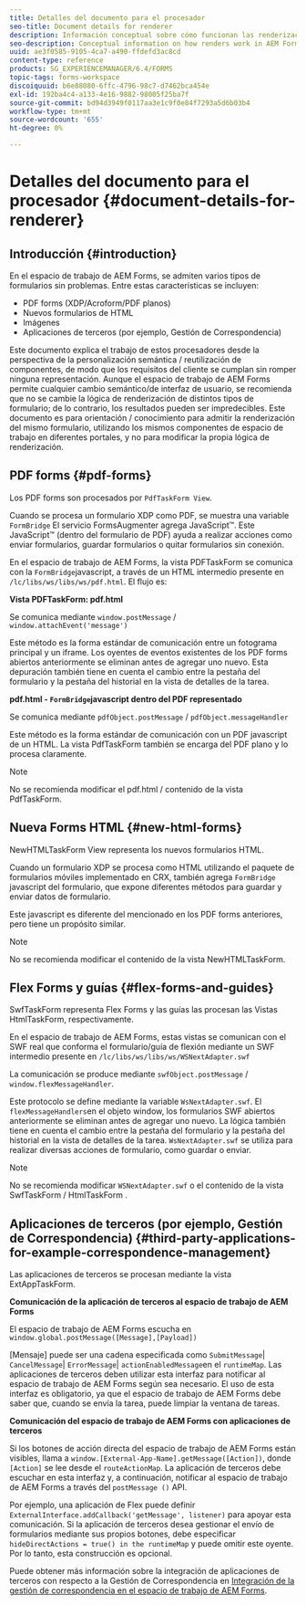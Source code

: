 ```yaml
---
title: Detalles del documento para el procesador
seo-title: Document details for renderer
description: Información conceptual sobre cómo funcionan las renderizaciones en el espacio de trabajo de AEM Forms para procesar los distintos tipos de formularios y archivos admitidos.
seo-description: Conceptual information on how renders work in AEM Forms workspace to render the various supported form and file types.
uuid: ae3f0585-9105-4ca7-a490-ffdefd3ac8cd
content-type: reference
products: SG_EXPERIENCEMANAGER/6.4/FORMS
topic-tags: forms-workspace
discoiquuid: b6e88080-6ffc-4796-98c7-d7462bca454e
exl-id: 192ba4c4-a133-4e16-9882-98005f25ba7f
source-git-commit: bd94d3949f0117aa3e1c9f0e84f7293a5d6b03b4
workflow-type: tm+mt
source-wordcount: '655'
ht-degree: 0%

---
```


# Detalles del documento para el procesador {#document-details-for-renderer}

## Introducción {#introduction}

En el espacio de trabajo de AEM Forms, se admiten varios tipos de formularios sin problemas. Entre estas características se incluyen:

* PDF forms (XDP/Acroform/PDF planos)
* Nuevos formularios de HTML
* Imágenes
* Aplicaciones de terceros (por ejemplo, Gestión de Correspondencia)

Este documento explica el trabajo de estos procesadores desde la perspectiva de la personalización semántica / reutilización de componentes, de modo que los requisitos del cliente se cumplan sin romper ninguna representación. Aunque el espacio de trabajo de AEM Forms permite cualquier cambio semántico/de interfaz de usuario, se recomienda que no se cambie la lógica de renderización de distintos tipos de formulario; de lo contrario, los resultados pueden ser impredecibles. Este documento es para orientación / conocimiento para admitir la renderización del mismo formulario, utilizando los mismos componentes de espacio de trabajo en diferentes portales, y no para modificar la propia lógica de renderización.

## PDF forms {#pdf-forms}

Los PDF forms son procesados por `PdfTaskForm View`.

Cuando se procesa un formulario XDP como PDF, se muestra una variable `FormBridge` El servicio FormsAugmenter agrega JavaScript™. Este JavaScript™ (dentro del formulario de PDF) ayuda a realizar acciones como enviar formularios, guardar formularios o quitar formularios sin conexión.

En el espacio de trabajo de AEM Forms, la vista PDFTaskForm se comunica con la `FormBridge`javascript, a través de un HTML intermedio presente en `/lc/libs/ws/libs/ws/pdf.html`. El flujo es:

**Vista PDFTaskForm: pdf.html**

Se comunica mediante `window.postMessage` / `window.attachEvent('message')`

Este método es la forma estándar de comunicación entre un fotograma principal y un iframe. Los oyentes de eventos existentes de los PDF forms abiertos anteriormente se eliminan antes de agregar uno nuevo. Esta depuración también tiene en cuenta el cambio entre la pestaña del formulario y la pestaña del historial en la vista de detalles de la tarea.

**pdf.html - `FormBridge`javascript dentro del PDF representado**

Se comunica mediante `pdfObject.postMessage` / `pdfObject.messageHandler`

Este método es la forma estándar de comunicación con un PDF javascript de un HTML. La vista PdfTaskForm también se encarga del PDF plano y lo procesa claramente.

>[!NOTE]
>
>No se recomienda modificar el pdf.html / contenido de la vista PdfTaskForm.

## Nueva Forms HTML {#new-html-forms}

NewHTMLTaskForm View representa los nuevos formularios HTML.

Cuando un formulario XDP se procesa como HTML utilizando el paquete de formularios móviles implementado en CRX, también agrega `FormBridge` javascript del formulario, que expone diferentes métodos para guardar y enviar datos de formulario.

Este javascript es diferente del mencionado en los PDF forms anteriores, pero tiene un propósito similar.

>[!NOTE]
>
>No se recomienda modificar el contenido de la vista NewHTMLTaskForm.

## Flex Forms y guías {#flex-forms-and-guides}

SwfTaskForm representa Flex Forms y las guías las procesan las Vistas HtmlTaskForm, respectivamente.

En el espacio de trabajo de AEM Forms, estas vistas se comunican con el SWF real que conforma el formulario/guía de flexión mediante un SWF intermedio presente en `/lc/libs/ws/libs/ws/WSNextAdapter.swf`

La comunicación se produce mediante `swfObject.postMessage` / `window.flexMessageHandler`.

Este protocolo se define mediante la variable `WsNextAdapter.swf`. El `flexMessageHandlers`en el objeto window, los formularios SWF abiertos anteriormente se eliminan antes de agregar uno nuevo. La lógica también tiene en cuenta el cambio entre la pestaña del formulario y la pestaña del historial en la vista de detalles de la tarea. `WsNextAdapter.swf` se utiliza para realizar diversas acciones de formulario, como guardar o enviar.

>[!NOTE]
>
>No se recomienda modificar `WSNextAdapter.swf` o el contenido de la vista SwfTaskForm / HtmlTaskForm .

## Aplicaciones de terceros (por ejemplo, Gestión de Correspondencia) {#third-party-applications-for-example-correspondence-management}

Las aplicaciones de terceros se procesan mediante la vista ExtAppTaskForm.

**Comunicación de la aplicación de terceros al espacio de trabajo de AEM Forms**

El espacio de trabajo de AEM Forms escucha en `window.global.postMessage([Message],[Payload])`

[Mensaje] puede ser una cadena especificada como `SubmitMessage`| `CancelMessage`| `ErrorMessage`| `actionEnabledMessage`en el `runtimeMap`. Las aplicaciones de terceros deben utilizar esta interfaz para notificar al espacio de trabajo de AEM Forms según sea necesario. El uso de esta interfaz es obligatorio, ya que el espacio de trabajo de AEM Forms debe saber que, cuando se envía la tarea, puede limpiar la ventana de tareas.

**Comunicación del espacio de trabajo de AEM Forms con aplicaciones de terceros**

Si los botones de acción directa del espacio de trabajo de AEM Forms están visibles, llama a `window.[External-App-Name].getMessage([Action])`, donde `[Action]` se lee desde el `routeActionMap`. La aplicación de terceros debe escuchar en esta interfaz y, a continuación, notificar al espacio de trabajo de AEM Forms a través del `postMessage ()` API.

Por ejemplo, una aplicación de Flex puede definir `ExternalInterface.addCallback('getMessage', listener)` para apoyar esta comunicación. Si la aplicación de terceros desea gestionar el envío de formularios mediante sus propios botones, debe especificar `hideDirectActions = true() in the runtimeMap` y puede omitir este oyente. Por lo tanto, esta construcción es opcional.

Puede obtener más información sobre la integración de aplicaciones de terceros con respecto a la Gestión de Correspondencia en [Integración de la gestión de correspondencia en el espacio de trabajo de AEM Forms](/help/forms/using/integrating-correspondence-management-html-workspace.md).
